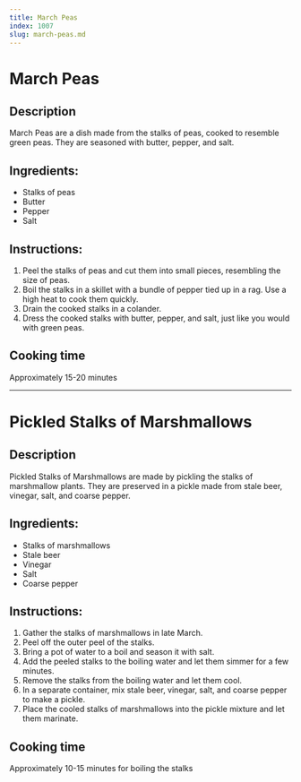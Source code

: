 ```yaml
---
title: March Peas
index: 1007
slug: march-peas.md
---
```


# March Peas

## Description
March Peas are a dish made from the stalks of peas, cooked to resemble green peas. They are seasoned with butter, pepper, and salt.

## Ingredients:
- Stalks of peas
- Butter
- Pepper
- Salt

## Instructions:
1. Peel the stalks of peas and cut them into small pieces, resembling the size of peas.
2. Boil the stalks in a skillet with a bundle of pepper tied up in a rag. Use a high heat to cook them quickly.
3. Drain the cooked stalks in a colander.
4. Dress the cooked stalks with butter, pepper, and salt, just like you would with green peas.

## Cooking time
Approximately 15-20 minutes

---

# Pickled Stalks of Marshmallows

## Description
Pickled Stalks of Marshmallows are made by pickling the stalks of marshmallow plants. They are preserved in a pickle made from stale beer, vinegar, salt, and coarse pepper.

## Ingredients:
- Stalks of marshmallows
- Stale beer
- Vinegar
- Salt
- Coarse pepper

## Instructions:
1. Gather the stalks of marshmallows in late March.
2. Peel off the outer peel of the stalks.
3. Bring a pot of water to a boil and season it with salt.
4. Add the peeled stalks to the boiling water and let them simmer for a few minutes.
5. Remove the stalks from the boiling water and let them cool.
6. In a separate container, mix stale beer, vinegar, salt, and coarse pepper to make a pickle.
7. Place the cooled stalks of marshmallows into the pickle mixture and let them marinate.

## Cooking time
Approximately 10-15 minutes for boiling the stalks